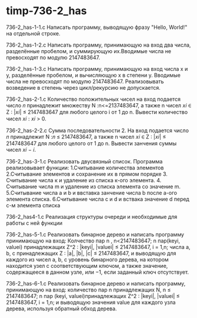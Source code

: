 # timp-736-2_has
736-2_has-1-1.c Написать программу, выводящую фразу "Hello, World!" на отдельной строке.

736-2_has-1-2.c Написать программу, принимающую на вход два числа, разделённые пробелом, и суммирующую их.Вводимые числа не превосходят по модулю 2147483647.

736-2_has-1-3.c Написать программу, принимающую на вход числа x и y, разделённые пробелом, и вычисляющую x в степени y. Вводимые числа не превосходят по модулю 2147483647. Реализовывать возведение в степень через цикл/рекурсию не допускается.

736-2_has-2-1.c Количество положительных чисел на вход подается число 𝑛 принадлежит множеству N :n<=2137483647, а также n чисел 𝑥𝑖 ∈ Z : |𝑥𝑖| ≤ 2147483647 для любого целого i от 1 до n. Вывести количество чисел 𝑥𝑖 : 𝑥𝑖 > 0.

736-2_has-2-2.c Сумма последовательности 2. На вход подается число 𝑛 принадлежит N :𝑛 ≤ 2147483647, а также n чисел 𝑥𝑖 ∈ Z : |𝑥𝑖| ≤ 2147483647 для любого целого от 1 до n. Вывести занчения суммы чисел 𝑥𝑖 − 𝑖.

736-2_has-3-1.c Реализовать двусвязный список. Программа реализовывает функции: 1.Считывание количества элементов 2.Считывание элементов и сохранение их в прямом порядке 3. Считывание числа к и удаление из списка к-ого элемента. 4. Считывание числа m и удаление из списка элемента со значение m. 5.Считывание числа a и b и ввставка занчение числа b после a-ого элемента списка. 6.Считывание числа c и d и вствака значение d перед c-м элемента списка

736-2_has4-1.c Реализация структуры очереди и необходимые для работы с ней функции

736-2_has-5-1.c Реализовать бинарное дерево и написать программу принимающую на вход: Колчество пар n , n<2147483647; n пар(keyi, valuei) принадлежащих Z^2 : |keyi|, |valuei| ≤ 2147483647, i = 1,n; числа a, b, c принадлежащих Z : |a|, |b|, |c| ≤ 2147483647, и выводящую для каждого из чисел a, b, c уровень бинарного дерева, на котором находится узел с соответствующим ключом, а также значение, содержащееся в данном узле, или −1, если заданный ключ отсутствует.

736-2_has-6-1.c Реализовать бинарное дерево и написать программу, принимающую на вход: количество пар n принадлежащих N, n ≤ 2147483647; n пар (keyi, valuei)принадлежащих Z^2 : |keyi|, |valuei| ≤ 2147483647, i = 1,n; и выводящую значения value для каждого узла дерева, используя обратный обход дерева.
